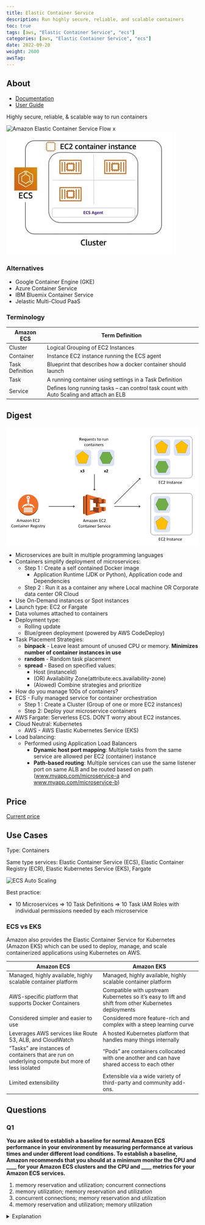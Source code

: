 ```yaml
---
title: Elastic Container Service
description: Run highly secure, reliable, and scalable containers 
toc: true
tags: [aws, "Elastic Container Service", "ecs"]
categories: [aws, "Elastic Container Service", "ecs"]
date: 2022-09-20
weight: 2600
awsTag: 
---
```


## About

- [Documentation](https://aws.amazon.com/ecs/)
- [User Guide](https://docs.aws.amazon.com/ecs/?id=docs_gateway)

Highly secure, reliable, & scalable way to run contai­ners

![Amazon Elastic Container Service Flow](https://d1.awsstatic.com/product-page-diagram_Amazon-ECS%402x.0d872eb6fb782ddc733a27d2bb9db795fed71185.png)
x
![](./img/ecs-scheme.jpg)

### Alternatives

- Google Container Engine (GKE)
- Azure Container Service
- IBM Bluemix Container Service
- Jelastic Multi-Cloud PaaS

### Terminology

| Amazon ECS      | Term	Definition                                                                         |
| --------------- | --------------------------------------------------------------------------------------- |
| Cluster         | Logical Grouping of EC2 Instances                                                       |
| Container       | Instance	EC2 instance running the ECS agent                                             |
| Task Definition | Blueprint that describes how a docker container should launch                           |
| Task            | A running container using settings in a Task Definition                                 |
| Service         | Defines long running tasks – can control task count with Auto Scaling and attach an ELB |

## Digest

![](./img/ecs-ecr-scheme.png)

- Microservices are built in multiple programming languages
- Containers simplify deployment of microservices: 
  - Step 1 : Create a self contained Docker image
    - Application Runtime (JDK or Python), Application code and Dependencies
  - Step 2 : Run it as a container any where Local machine OR Corporate data center OR Cloud
- Use On-Demand instances or Spot instances
- Launch type: EC2 or Fargate
- Data volumes attached to containers
- Deployment type:
  - Rolling update
  - Blue/green deployment (powered by AWS CodeDeploy)
- Task Placement Strategies:
  - **binpack** - Leave least amount of unused CPU or memory. **Minimizes number of container instances in use**
  - **random** - Random task placement
  - **spread** - Based on specified values:
    - Host (instanceId)
    - (OR) Availability Zone(attribute:ecs.availability-zone)
    - (Alowed) Combine strategies and prioritize
- How do you manage 100s of containers?
- ECS - Fully managed service for container orchestration
  - Step 1 : Create a Cluster (Group of one or more EC2 instances)
  - Step 2: Deploy your microservice containers
- AWS Fargate: Serverless ECS. DON'T worry about EC2 instances.
- Cloud Neutral: Kubernetes
  - AWS - AWS Elastic Kubernetes Service (EKS)
- Load balancing:
  - Performed using Application Load Balancers
    - **Dynamic host port mapping**: Multiple tasks from the same service are allowed per EC2 (container) instance
    - **Path-based routing**: Multiple services can use the same listener port on same ALB and be routed based on path (www.myapp.com/microservice-a and www.myapp.com/microservice-b)

## Price

[Current price](https://aws.amazon.com/ecs/pricing/)

## Use Cases

Type: Containers

Same type services: Elastic Container Service (ECS), Elastic Container Registry (ECR), Elastic Kubernetes Service (EKS), Fargate

![ECS Auto Scaling](/ru/docs/aws-certified-developer-associate/ecs/img/amazon-ecs-service-auto-scaling.jpg)

Best practice:
- 10 Microservices => 10 Task Definitions => 10 Task IAM Roles with individual permissions needed by each microservice
  
### ECS vs EKS

Amazon also provides the Elastic Container Service for Kubernetes (Amazon EKS) which can be used to deploy, manage, and scale containerized applications using Kubernetes on AWS.

| Amazon ECS                                                                                       | Amazon EKS                                                                                           |
| ------------------------------------------------------------------------------------------------ | ---------------------------------------------------------------------------------------------------- |
| Managed, highly available, highly scalable container platform                                    | Managed, highly available, highly scalable container platform                                        |
| AWS-specific platform that supports Docker Containers                                            | Compatible with upstream Kubernetes so it’s easy to lift and shift from other Kubernetes deployments |
| Considered simpler and easier to use                                                             | Considered more feature-rich and complex with a steep learning curve                                 |
| Leverages AWS services like Route 53, ALB, and CloudWatch                                        | A hosted Kubernetes platform that handles many things internally                                     |
| “Tasks” are instances of containers that are run on underlying compute but more of less isolated | “Pods” are containers collocated with one another and can have shared access to each other           |
| Limited extensibility                                                                            | Extensible via a wide variety of third-party and community add-ons.                                  |

## Questions

### Q1

**You are asked to establish a baseline for normal Amazon ECS performance in your environment by measuring performance at various times and under different load conditions. To establish a baseline, Amazon recommends that you should at a minimum monitor the CPU and ____ for your Amazon ECS clusters and the CPU and ____ metrics for your Amazon ECS services.**

1. memory reservation and utilization; concurrent connections
2. memory utilization; memory reservation and utilization
3. concurrent connections; memory reservation and utilization
4. memory reservation and utilization; memory utilization

<details>
<summary>Explanation</summary>
<div>

[https://docs.aws.amazon.com/AmazonECS/latest/developerguide/ecs_monitoring.html](https://docs.aws.amazon.com/AmazonECS/latest/developerguide/ecs_monitoring.html)

<mark style="color:white">1, 2</mark> 
</div>
</details>
